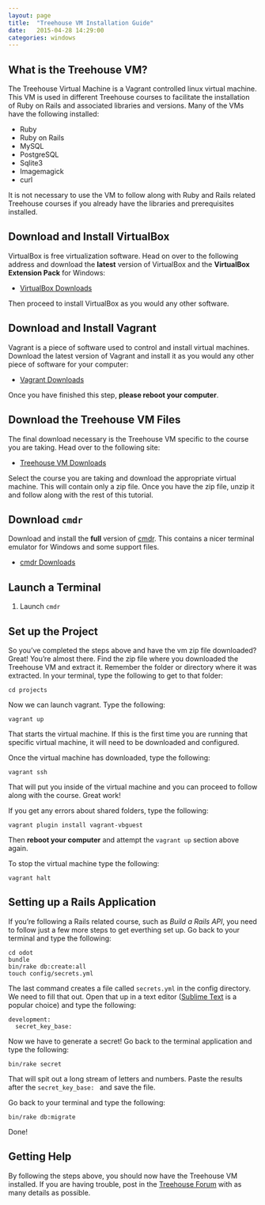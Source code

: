 ```yaml
---
layout: page
title:  "Treehouse VM Installation Guide"
date:   2015-04-28 14:29:00
categories: windows
---
```

## What is the Treehouse VM?
The Treehouse Virtual Machine is a Vagrant controlled linux virtual machine. This VM is used in different Treehouse courses to facilitate the installation of Ruby on Rails and associated libraries and versions. Many of the VMs have the following installed:

* Ruby
* Ruby on Rails
* MySQL
* PostgreSQL
* Sqlite3
* Imagemagick
* curl

It is not necessary to use the VM to follow along with Ruby and Rails related Treehouse courses if you already have the libraries and prerequisites installed.

## Download and Install VirtualBox
VirtualBox is free virtualization software. Head on over to the following address and download the **latest** version of VirtualBox and the **VirtualBox Extension Pack** for Windows:

* [VirtualBox Downloads](https://www.virtualbox.org/wiki/Downloads)

Then proceed to install VirtualBox as you would any other software.

## Download and Install Vagrant
Vagrant is a piece of software used to control and install virtual machines. Download the latest version of Vagrant and install it as you would any other piece of software for your computer:

* [Vagrant Downloads](http://www.vagrantup.com/downloads.html)

Once you have finished this step, **please reboot your computer**.

## Download the Treehouse VM Files

The final download necessary is the Treehouse VM specific to the course you are taking. Head over to the following site:

* [Treehouse VM Downloads](http://vm.teamtreehouse.com/)

Select the course you are taking and download the appropriate virtual machine. This will contain only a zip file. Once you have the zip file, unzip it and follow along with the rest of this tutorial.

## Download `cmdr`
Download and install the **full** version of [cmdr](http://bliker.github.io/cmder/). This contains a nicer terminal emulator for Windows and some support files.

* [cmdr Downloads](http://bliker.github.io/cmder/)

## Launch a Terminal

1. Launch `cmdr`

## Set up the Project
So you’ve completed the steps above and have the vm zip file downloaded? Great! You’re almost there. Find the zip file where you downloaded the Treehouse VM and extract it. Remember the folder or directory where it was extracted. In your terminal, type the following to get to that folder:

```
cd projects
```

Now we can launch vagrant. Type the following:

```
vagrant up
```

That starts the virtual machine. If this is the first time you are running that specific virtual machine, it will need to be downloaded and configured.

Once the virtual machine has downloaded, type the following:

```
vagrant ssh
```

That will put you inside of the virtual machine and you can proceed to follow along with the course. Great work!

If you get any errors about shared folders, type the following:

```
vagrant plugin install vagrant-vbguest
```

Then **reboot your computer** and attempt the `vagrant up` section above again.

To stop the virtual machine type the following:

```
vagrant halt
```

## Setting up a Rails Application
If you’re following a Rails related course, such as _Build a Rails API_, you need to follow just a few more steps to get everthing set up. Go back to your terminal and type the following:

```
cd odot
bundle
bin/rake db:create:all
touch config/secrets.yml
```

The last command creates a file called `secrets.yml` in the config directory. We need to fill that out. Open that up in a text editor ([Sublime Text](http://sublimetext.com) is a popular choice) and type the following:

```
development:
  secret_key_base:
```

Now we have to generate a secret! Go back to the terminal application and type the following:

```
bin/rake secret
```

That will spit out a long stream of letters and numbers. Paste the results after the `secret_key_base: ` and save the file.

Go back to your terminal and type the following:

```
bin/rake db:migrate
```

Done!

## Getting Help
By following the steps above, you should now have the Treehouse VM installed. If you are having trouble, post in the [Treehouse Forum](http://teamtreehouse.com/forum) with as many details as possible.
